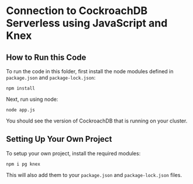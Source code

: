 # Connection to CockroachDB Serverless using JavaScript and Knex 

## How to Run this Code

To run the code in this folder, first install the node modules defined in `package.json` and `package-lock.json`:

```
npm install
```

Next, run using node:


```
node app.js
```

You should see the version of CockroachDB that is running on your cluster.

## Setting Up Your Own Project

To setup your own project, install the required modules:

```
npm i pg knex
```

This will also add them to your `package.json` and `package-lock.json` files.